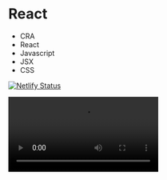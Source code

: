 # React

- CRA
- React
- Javascript
- JSX
- CSS

[![Netlify Status](https://api.netlify.com/api/v1/badges/ee98ef02-cad5-48ac-a724-7a7eef5d947a/deploy-status)](https://app.netlify.com/sites/quiet-profiterole-4215c5/deploys)

![eg](eg.mov)
